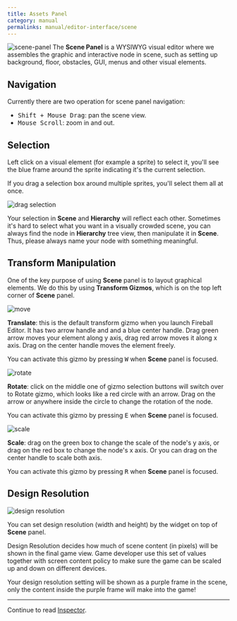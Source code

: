 ```yaml
---
title: Assets Panel
category: manual
permalinks: manual/editor-interface/scene
---
```


![scene-panel](https://cloud.githubusercontent.com/assets/344547/9374374/c5ee4920-4727-11e5-803d-78de5f3d4fa1.png)
The **Scene Panel** is a WYSIWYG visual editor where we assembles the graphic and interactive node in scene, such as setting up background, floor, obstacles, GUI, menus and other visual elements.

## Navigation

Currently there are two operation for scene panel navigation:

- <kbd>Shift + Mouse Drag</kbd>: pan the scene view.
- <kbd>Mouse Scroll</kbd>: zoom in and out.

## Selection

Left click on a visual element (for example a sprite) to select it, you'll see the blue frame around the sprite indicating it's the current selection.

If you drag a selection box around multiple sprites, you'll select them all at once.

![drag selection](https://cloud.githubusercontent.com/assets/344547/9401288/b0aa5288-47ff-11e5-84f3-421b3486777f.png)

Your selection in **Scene** and **Hierarchy** will reflect each other. Sometimes it's hard to select what you want in a visually crowded scene, you can always find the node in **Hierarchy** tree view, then manipulate it in **Scene**. Thus, please always name your node with something meaningful.

## Transform Manipulation

One of the key purpose of using **Scene** panel is to layout graphical elements. We do this by using **Transform Gizmos**, which is on the top left corner of **Scene** panel.

![move](https://cloud.githubusercontent.com/assets/344547/9401661/763a3c5c-4805-11e5-83c6-8b9db276765f.png)

**Translate**: this is the default transform gizmo when you launch Fireball Editor. It has two arrow handle and and a blue center handle. Drag green arrow moves your element along y axis, drag red arrow moves it along x axis. Drag on the center handle moves the element freely.

You can activate this gizmo by pressing <kbd>W</kbd> when **Scene** panel is focused.

![rotate](https://cloud.githubusercontent.com/assets/344547/9401725/63ad22a6-4806-11e5-90a9-315d1fa69a55.png)

**Rotate**: click on the middle one of gizmo selection buttons will switch over to Rotate gizmo, which looks like a red circle with an arrow. Drag on the arrow or anywhere inside the circle to change the rotation of the node.

You can activate this gizmo by pressing <kbd>E</kbd> when **Scene** panel is focused.

![scale](https://cloud.githubusercontent.com/assets/344547/9401739/9349109c-4806-11e5-9826-1393b530a4be.png)

**Scale**: drag on the green box to change the scale of the node's y axis, or drag on the red box to change the node's x axis. Or you can drag on the center handle to scale both axis.

You can activate this gizmo by pressing <kbd>R</kbd> when **Scene** panel is focused.

## Design Resolution

![design resolution](https://cloud.githubusercontent.com/assets/344547/9403726/2367c6d6-481c-11e5-869b-f867670ef5cb.png)

You can set design resolution (width and height) by the widget on top of **Scene** panel.

Design Resolution decides how much of scene content (in pixels) will be shown in the final game view. Game developer use this set of values together with screen content policy to make sure the game can be scaled up and down on different devices.

Your design resolution setting will be shown as a purple frame in the scene, only the content inside the purple frame will make into the game!

---

Continue to read [Inspector](/manual/editor-interface/inspector).
